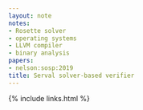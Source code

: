 ```yaml
---
layout: note
notes:
- Rosette solver
- operating systems
- LLVM compiler
- binary analysis
papers:
- nelson:sosp:2019
title: Serval solver-based verifier
---
```

{% include links.html %}
